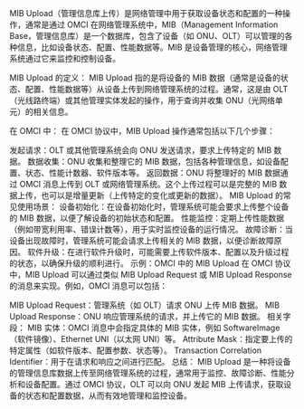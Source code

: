 
MIB Upload（管理信息库上传）是网络管理中用于获取设备状态和配置的一种操作，通常是通过 OMCI
在网络管理系统中，MIB（Management Information Base，管理信息库）是一个数据库，包含了设备（如 ONU、OLT）可以管理的各种信息，比如设备状态、配置、性能数据等。MIB 是设备管理的核心，网络管理系统通过它来监控和控制设备。

MIB Upload 的定义：
MIB Upload 指的是将设备的 MIB 数据（通常是设备的状态、配置、性能数据等）从设备上传到网络管理系统的过程。通常，这是由 OLT（光线路终端）或其他管理实体发起的操作，用于查询并收集 ONU（光网络单元）的相关信息。

在 OMCI 中：
在 OMCI 协议中，MIB Upload 操作通常包括以下几个步骤：

发起请求：OLT 或其他管理系统会向 ONU 发送请求，要求上传特定的 MIB 数据。
数据收集：ONU 收集和整理它的 MIB 数据，包括各种管理信息，如设备配置、状态、性能计数器、软件版本等。
返回数据：ONU 将整理好的 MIB 数据通过 OMCI 消息上传到 OLT 或网络管理系统。这个上传过程可以是完整的 MIB 数据上传，也可以是增量更新（上传特定的变化或更新的数据）。
MIB Upload 的常见使用场景：
设备初始化：在设备初始化时，管理系统可能会要求上传整个设备的 MIB 数据，以便了解设备的初始状态和配置。
性能监控：定期上传性能数据（例如带宽利用率、错误计数等），用于实时监控设备的运行情况。
故障诊断：当设备出现故障时，管理系统可能会请求上传相关的 MIB 数据，以便诊断故障原因。
软件升级：在进行软件升级时，可能需要上传软件版本、配置以及升级过程的状态，以确保升级的顺利进行。
示例：OMCI 中的 MIB Upload
在 OMCI 协议中，MIB Upload 可以通过类似 MIB Upload Request 或 MIB Upload Response 的消息来实现。例如，OMCI 消息可以包括：

MIB Upload Request：管理系统（如 OLT）请求 ONU 上传 MIB 数据。
MIB Upload Response：ONU 响应管理系统的请求，并上传它的 MIB 数据。
相关字段：
MIB 实体：OMCI 消息中会指定具体的 MIB 实体，例如 SoftwareImage（软件镜像）、Ethernet UNI（以太网 UNI）等。
Attribute Mask：指定要上传的特定属性（如软件版本、配置参数、状态等）。
Transaction Correlation Identifier：用于在请求和响应之间进行匹配。
总结：
MIB Upload 是一种将设备的管理信息库数据上传至网络管理系统的过程，通常用于监控、故障诊断、性能分析和设备配置。通过 OMCI 协议，OLT 可以向 ONU 发起 MIB 上传请求，获取设备的状态和配置数据，从而有效地管理和监控设备。







